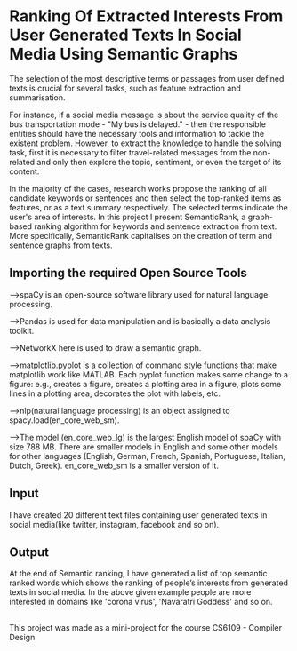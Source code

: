 # Ranking Of Extracted Interests From User Generated Texts In Social Media Using Semantic Graphs
The selection of the most descriptive terms or passages from user defined texts is crucial for several tasks, such as feature extraction and summarisation. 

For instance, if a social media message is about the service quality of the bus transportation mode - "My bus is delayed." - then the responsible entities should have the necessary tools and information to tackle the existent problem. However, to extract the knowledge to handle the solving task, first it is necessary to filter travel-related messages from the non-related and only then explore the topic, sentiment, or even the target of its content. 

In the majority of the cases, research works propose the ranking of all candidate keywords or sentences and then select the top-ranked items as features, or as a text summary respectively. The selected terms indicate the user's area of interests.  In this project I present SemanticRank, a graph-based ranking algorithm for keywords and sentence extraction from text.  More specifically, SemanticRank capitalises on the creation of term and sentence graphs from texts.

## Importing the required Open Source Tools
-->spaCy is an open-source software library used for natural language processing.

-->Pandas is used for data manipulation and is basically a data analysis toolkit.

-->NetworkX here is used to draw a semantic graph.

-->matplotlib.pyplot is a collection of command style functions that make matplotlib work like MATLAB. Each pyplot function makes some change to a figure: e.g., creates a figure, creates a plotting area in a figure, plots some lines in a plotting area, decorates the plot with labels, etc.

-->nlp(natural language processing) is an object assigned to spacy.load(en_core_web_sm).

-->The model (en_core_web_lg) is the largest English model of spaCy with size 788 MB. There are smaller models in English and some other models for other languages (English, German, French, Spanish, Portuguese, Italian, Dutch, Greek).  en_core_web_sm is a smaller version of it.

## Input
I have created 20 different text files containing user generated texts in social media(like twitter, instagram, facebook and so on).

## Output
At the end of Semantic ranking, I have generated a list of top semantic ranked words which shows the ranking of people’s interests from generated texts in social media. In the above given example people are more interested in domains like 'corona virus', 'Navaratri Goddess' and so on. 

##  
This project was made as a mini-project for the course CS6109 - Compiler Design
